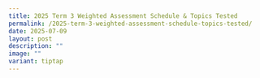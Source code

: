 ```yaml
---
title: 2025 Term 3 Weighted Assessment Schedule & Topics Tested
permalink: /2025-term-3-weighted-assessment-schedule-topics-tested/
date: 2025-07-09
layout: post
description: ""
image: ""
variant: tiptap
---
```

